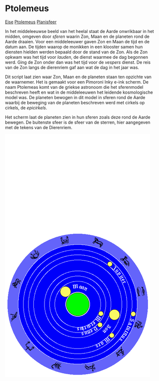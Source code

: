 # Ptolemeus

[Eise](eise.md) [Ptolemeus](ptolemeus.md) [Planisfeer](planisfeer.md)

In het middeleeuwse beeld van het heelal staat de Aarde onwrikbaar in het midden, 
omgeven door _sferen_ waarin Zon, Maan en de planeten rond de Aarde draaien. Voor 
een middeleeuwer gaven Zon en Maan de tijd en de datum aan. De tijden waarop de
monikken in een klooster samen hun diensten hielden werden bepaald door de stand 
van de Zon. Als de Zon opkwam was het tijd voor _lauden_, de dienst waarmee de
dag begonnen werd. Ging de Zon onder dan was het tijd voor de _vespers_ dienst. 
De reis van de Zon langs de dierenriem gaf aan wat de dag in het jaar was. 

Dit script laat zien waar Zon, Maan en de planeten staan ten opzichte van 
de waarnemer. Het is gemaakt voor een Pimoroni Inky e-ink scherm. De naam 
Ptolemeas komt van de griekse astronoom die het sferenmodel beschreven heeft
en wat in de middeleeuwen het leidende kosmologische model was. De planeten 
bewogen in dit model in sferen rond de Aarde waarbij de beweging van de 
planeten beschreven werd met cirkels op cirkels, de _epicirkels_.

Het scherm laat de planeten zien in hun sferen zoals deze rond de Aarde 
bewegen. De buitenste sfeer is de sfeer van de sterren, hier aangegeven met 
de tekens van de Dierenriem.

![Beeld van de planeten in hun sferen](ptolemeus.png)
